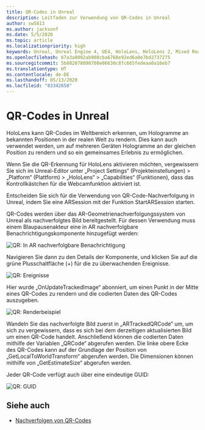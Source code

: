 ```yaml
---
title: QR-Codes in Unreal
description: Leitfaden zur Verwendung von QR-Codes in Unreal
author: sw5813
ms.author: jacksonf
ms.date: 5/5/2020
ms.topic: article
ms.localizationpriority: high
keywords: Unreal, Unreal Engine 4, UE4, HoloLens, HoloLens 2, Mixed Reality, Entwicklung, Features, Dokumentation, Leitfäden, Hologramme, QR-Codes
ms.openlocfilehash: 67a3a8092ab908cba6768e92ed6a0e7bd2737275
ms.sourcegitcommit: 5b802078090700e06630c8fc665fedeaa0a16eb7
ms.translationtype: HT
ms.contentlocale: de-DE
ms.lasthandoff: 05/13/2020
ms.locfileid: "83342658"
---
```

# <a name="qr-codes-in-unreal"></a>QR-Codes in Unreal

HoloLens kann QR-Codes im Weltbereich erkennen, um Hologramme an bekannten Positionen in der realen Welt zu rendern.  Dies kann auch verwendet werden, um auf mehreren Geräten Hologramme an der gleichen Position zu rendern und so ein gemeinsames Erlebnis zu ermöglichen. 

Wenn Sie die QR-Erkennung für HoloLens aktivieren möchten, vergewissern Sie sich im Unreal-Editor unter „Project Settings“ (Projekteinstellungen) > „Platform“ (Plattform) > „HoloLens“ > „Capabilities“ (Funktionen), dass das Kontrollkästchen für die Webcamfunktion aktiviert ist.  

Entscheiden Sie sich für die Verwendung von QR-Code-Nachverfolgung in Unreal, indem Sie eine ARSession mit der Funktion StartARSession starten. 

QR-Codes werden über das AR-Geometrienachverfolgungssystem von Unreal als nachverfolgtes Bild bereitgestellt.  Für dessen Verwendung muss einem Blaupausenakteur eine in AR nachverfolgbare Benachrichtigungskomponente hinzugefügt werden: 

![QR: In AR nachverfolgbare Benachrichtigung](images/unreal-spatialmapping-artrackablenotify.PNG)

Navigieren Sie dann zu den Details der Komponente, und klicken Sie auf die grüne Plusschaltfläche (+) für die zu überwachenden Ereignisse.  

![QR: Ereignisse](images/unreal-spatialmapping-events.PNG)

Hier wurde „OnUpdateTrackedImage“ abonniert, um einen Punkt in der Mitte eines QR-Codes zu rendern und die codierten Daten des QR-Codes auszugeben. 

![QR: Renderbeispiel](images/unreal-qr-render.PNG)

Wandeln Sie das nachverfolgte Bild zuerst in „ARTrackedQRCode“ um, um sich zu vergewissern, dass es sich bei dem derzeitigen aktualisierten Bild um einen QR-Code handelt.  Anschließend können die codierten Daten mithilfe der Variablen „QRCode“ abgerufen werden.  Die linke obere Ecke des QR-Codes kann auf der Grundlage der Position von „GetLocalToWorldTransform“ abgerufen werden.  Die Dimensionen können mithilfe von „GetEstimateSize“ abgerufen werden. 

Jeder QR-Code verfügt auch über eine eindeutige GUID: 

![QR: GUID](images/unreal-qr-guid.PNG)

## <a name="see-also"></a>Siehe auch
* [Nachverfolgen von QR-Codes](qr-code-tracking.md)
